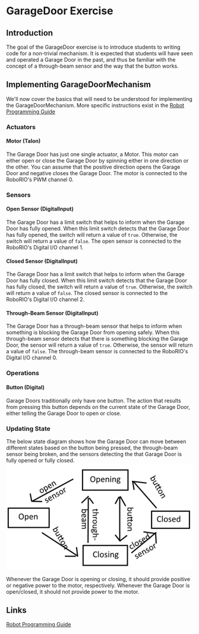 # GarageDoor Exercise

## Introduction
The goal of the GarageDoor exercise is to introduce students to writing code for a non-trivial mechanism.  It is expected that students will have seen and operated a Garage Door in the past, and thus be familiar with the concept of a through-beam sensor and the way that the button works.

## Implementing GarageDoorMechanism
We'll now cover the basics that will need to be understood for implementing the GarageDoorMechanism.  More specific instructions exist in the [Robot Programming Guide](#/Robot%20Programming%20Guide.md)

### Actuators
#### Motor (Talon)
The Garage Door has just one single actuator, a Motor.  This motor can either open or close the Garage Door by spinning either in one direction or the other.  You can assume that the positive direction opens the Garage Door and negative closes the Garage Door.  The motor is connected to the RoboRIO's PWM channel 0.

### Sensors
#### Open Sensor (DigitalInput)
The Garage Door has a limit switch that helps to inform when the Garage Door has fully opened.  When this limit switch detects that the Garage Door has fully opened, the switch will return a value of ```true```.  Otherwise, the switch will return a value of ```false```.  The open sensor is connected to the RoboRIO's Digital I/O channel 1.

#### Closed Sensor (DigitalInput)
The Garage Door has a limit switch that helps to inform when the Garage Door has fully closed.  When this limit switch detects that the Garage Door has fully closed, the switch will return a value of ```true```.  Otherwise, the switch will return a value of ```false```.  The closed sensor is connected to the RoboRIO's Digital I/O channel 2.

#### Through-Beam Sensor (DigitalInput)
The Garage Door has a through-beam sensor that helps to inform when something is blocking the Garage Door from opening safely.  When this through-beam sensor detects that there is something blocking the Garage Door, the sensor will return a value of ```true```.  Otherwise, the sensor will return a value of ```false```.  The through-beam sensor is connected to the RoboRIO's Digital I/O channel 0.

### Operations
#### Button (Digital)
Garage Doors traditionally only have one button.  The action that results from pressing this button depends on the current state of the Garage Door, either telling the Garage Door to open or close.

### Updating State
The below state diagram shows how the Garage Door can move between different states based on the button being pressed, the through-beam sensor being broken, and the sensors detecting the that Garage Door is fully opened or fully closed.
![Garage Door State diagram](/GarageDoorStateDiagram.png)

Whenever the Garage Door is opening or closing, it should provide positive or negative power to the motor, respectively.  Whenever the Garage Door is open/closed, it should not provide power to the motor.

## Links
[Robot Programming Guide](/Robot%20Programming%20Guide.md)
